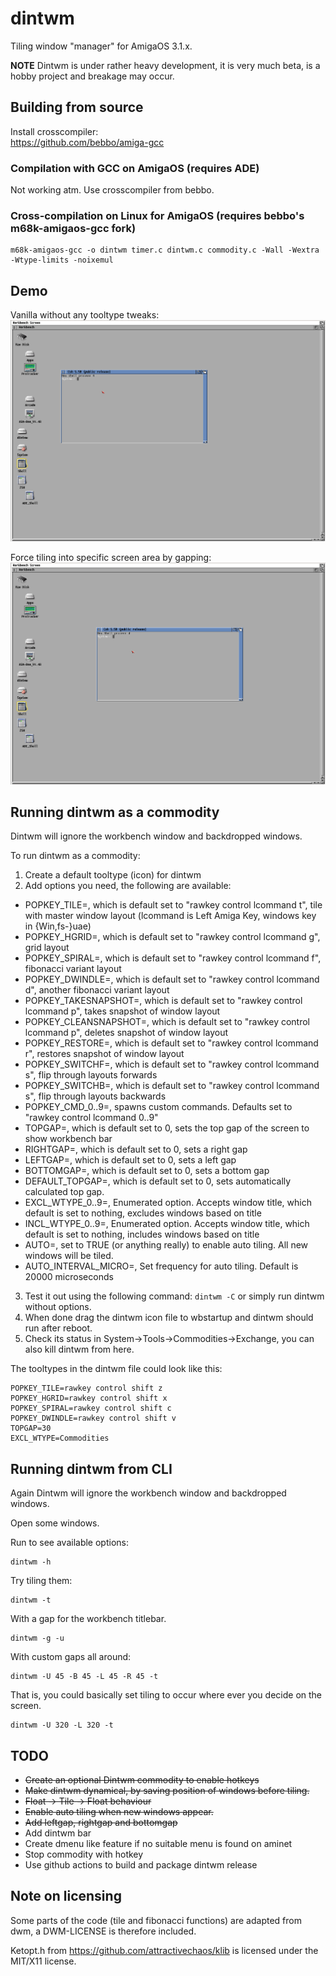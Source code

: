 # dintwm

Tiling window "manager" for AmigaOS 3.1.x.

**NOTE**
Dintwm is under rather heavy development, it is very much beta, is a hobby project and breakage may occur.

## Building from source

Install crosscompiler:  
https://github.com/bebbo/amiga-gcc

### Compilation with GCC on AmigaOS (requires ADE)
Not working atm. Use crosscompiler from bebbo.

### Cross-compilation on Linux for AmigaOS (requires bebbo's m68k-amigaos-gcc fork)
```
m68k-amigaos-gcc -o dintwm timer.c dintwm.c commodity.c -Wall -Wextra -Wtype-limits -noixemul
```

## Demo

Vanilla without any tooltype tweaks:
![Vanilla](https://github.com/RasmusEdgar/dintwm/blob/master/demo/vanilla.gif)

Force tiling into specific screen area by gapping:
![Gap tiling into area](https://github.com/RasmusEdgar/dintwm/blob/master/demo/gap_to_area.gif)

## Running dintwm as a commodity

Dintwm will ignore the workbench window and backdropped windows.

To run dintwm as a commodity:

1. Create a default tooltype (icon) for dintwm
2. Add options you need, the following are available:
  * POPKEY\_TILE=, which is default set to "rawkey control lcommand t", tile with master window layout (lcommand is Left Amiga Key, windows key in {Win,fs-}uae)
  * POPKEY\_HGRID=, which is default set to "rawkey control lcommand g", grid layout
  * POPKEY\_SPIRAL=, which is default set to "rawkey control lcommand f", fibonacci variant layout
  * POPKEY\_DWINDLE=, which is default set to "rawkey control lcommand d", another fibonacci variant layout
  * POPKEY\_TAKESNAPSHOT=, which is default set to "rawkey control lcommand p", takes snapshot of window layout
  * POPKEY\_CLEANSNAPSHOT=, which is default set to "rawkey control lcommand p", deletes snapshot of window layout
  * POPKEY\_RESTORE=, which is default set to "rawkey control lcommand r", restores snapshot of window layout
  * POPKEY\_SWITCHF=, which is default set to "rawkey control lcommand s", flip through layouts forwards
  * POPKEY\_SWITCHB=, which is default set to "rawkey control lcommand s", flip through layouts backwards
  * POPKEY\_CMD_0..9=, spawns custom commands. Defaults set to "rawkey control lcommand 0..9"
  * TOPGAP=, which is default set to 0, sets the top gap of the screen to show workbench bar
  * RIGHTGAP=, which is default set to 0, sets a right gap 
  * LEFTGAP=, which is default set to 0, sets a left gap
  * BOTTOMGAP=, which is default set to 0, sets a bottom gap
  * DEFAULT\_TOPGAP=, which is default set to 0, sets automatically calculated top gap.
  * EXCL\_WTYPE\_0..9=, Enumerated option. Accepts window title, which default is set to nothing, excludes windows based on title
  * INCL\_WTYPE\_0..9=, Enumerated option. Accepts window title, which default is set to nothing, includes windows based on title
  * AUTO=, set to TRUE  (or anything really) to enable auto tiling. All new windows will be tiled.
  * AUTO_INTERVAL_MICRO=, Set frequency for auto tiling. Default is 20000 microseconds
3. Test it out using the following command: ```dintwm -C``` or simply run dintwm without options.
4. When done drag the dintwm icon file to wbstartup and dintwm should run after reboot.
5. Check its status in System->Tools->Commodities->Exchange, you can also kill dintwm from here.

The tooltypes in the dintwm file could look like this:  

```
POPKEY_TILE=rawkey control shift z
POPKEY_HGRID=rawkey control shift x
POPKEY_SPIRAL=rawkey control shift c
POPKEY_DWINDLE=rawkey control shift v
TOPGAP=30
EXCL_WTYPE=Commodities
```

## Running dintwm from CLI

Again Dintwm will ignore the workbench window and backdropped windows.

Open some windows.

Run to see available options:
```
dintwm -h
```
Try tiling them:
```
dintwm -t
```

With a gap for the workbench titlebar.
```
dintwm -g -u
``` 

With custom gaps all around:
```
dintwm -U 45 -B 45 -L 45 -R 45 -t
```

That is, you could basically set tiling to occur where ever you decide on the screen.

```
dintwm -U 320 -L 320 -t
```

## TODO

- ~~Create an optional Dintwm commodity to enable hotkeys~~
- ~~Make dintwm dynamical, by saving position of windows before tiling.~~
- ~~Float -> Tile -> Float behaviour~~
- ~~Enable auto tiling when new windows appear.~~
- ~~Add leftgap, rightgap and bottomgap~~
- Add dintwm bar
- Create dmenu like feature if no suitable menu is found on aminet
- Stop commodity with hotkey
- Use github actions to build and package dintwm release

## Note on licensing

Some parts of the code (tile and fibonacci functions) are adapted from dwm, a DWM-LICENSE is therefore included. 

Ketopt.h from https://github.com/attractivechaos/klib is licensed under the MIT/X11 license.
